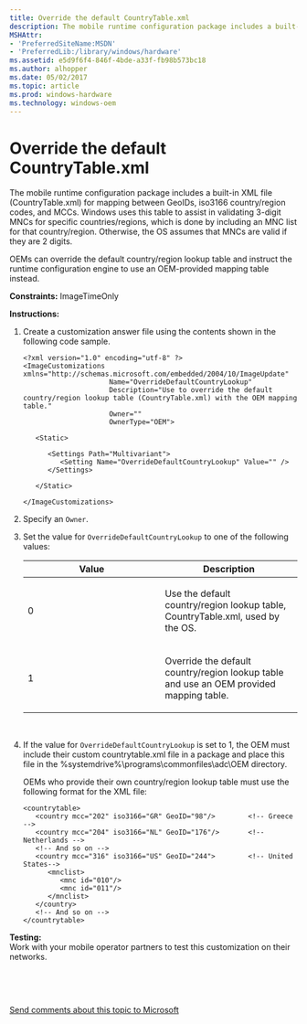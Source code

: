 ```yaml
---
title: Override the default CountryTable.xml
description: The mobile runtime configuration package includes a built-in XML file (CountryTable.xml) for mapping between GeoIDs, iso3166 country/region codes, and MCCs.
MSHAttr:
- 'PreferredSiteName:MSDN'
- 'PreferredLib:/library/windows/hardware'
ms.assetid: e5d9f6f4-846f-4bde-a33f-fb98b573bc18
ms.author: alhopper
ms.date: 05/02/2017
ms.topic: article
ms.prod: windows-hardware
ms.technology: windows-oem
---
```


# Override the default CountryTable.xml


The mobile runtime configuration package includes a built-in XML file (CountryTable.xml) for mapping between GeoIDs, iso3166 country/region codes, and MCCs. Windows uses this table to assist in validating 3-digit MNCs for specific countries/regions, which is done by including an MNC list for that country/region. Otherwise, the OS assumes that MNCs are valid if they are 2 digits.

OEMs can override the default country/region lookup table and instruct the runtime configuration engine to use an OEM-provided mapping table instead.

<a href="" id="constraints---imagetimeonly"></a>**Constraints:** ImageTimeOnly  

<a href="" id="instructions-"></a>**Instructions:**  
1.  Create a customization answer file using the contents shown in the following code sample.

    ``` syntax
    <?xml version="1.0" encoding="utf-8" ?>  
    <ImageCustomizations xmlns="http://schemas.microsoft.com/embedded/2004/10/ImageUpdate"  
                         Name="OverrideDefaultCountryLookup"  
                         Description="Use to override the default country/region lookup table (CountryTable.xml) with the OEM mapping table."
                         Owner=""  
                         OwnerType="OEM"> 

       <Static>

          <Settings Path="Multivariant"> 
             <Setting Name="OverrideDefaultCountryLookup" Value="" /> 
          </Settings>  

       </Static>

    </ImageCustomizations>
    ```

2.  Specify an `Owner`.

3.  Set the value for `OverrideDefaultCountryLookup` to one of the following values:

    <table>
    <colgroup>
    <col width="50%" />
    <col width="50%" />
    </colgroup>
    <thead>
    <tr class="header">
    <th>Value</th>
    <th>Description</th>
    </tr>
    </thead>
    <tbody>
    <tr class="odd">
    <td><p>0</p></td>
    <td><p>Use the default country/region lookup table, CountryTable.xml, used by the OS.</p></td>
    </tr>
    <tr class="even">
    <td><p>1</p></td>
    <td><p>Override the default country/region lookup table and use an OEM provided mapping table.</p></td>
    </tr>
    </tbody>
    </table>

     

4.  If the value for `OverrideDefaultCountryLookup` is set to 1, the OEM must include their custom countrytable.xml file in a package and place this file in the %systemdrive%\\programs\\commonfiles\\adc\\OEM directory.

    OEMs who provide their own country/region lookup table must use the following format for the XML file:

    ``` syntax
    <countrytable>
       <country mcc="202" iso3166="GR" GeoID="98"/>        <!-- Greece -->
       <country mcc="204" iso3166="NL" GeoID="176"/>       <!-- Netherlands -->
       <!-- And so on -->
       <country mcc="316" iso3166="US" GeoID="244">        <!-- United States-->
          <mnclist>
             <mnc id="010"/>
             <mnc id="011"/>
          </mnclist>
       </country>
       <!-- And so on -->
    </countrytable>
    ```

<a href="" id="testing-"></a>**Testing:**  
Work with your mobile operator partners to test this customization on their networks.

 

 

[Send comments about this topic to Microsoft](mailto:wsddocfb@microsoft.com?subject=Documentation%20feedback%20%5Bp_phCustomization\p_phCustomization%5D:%20Override%20the%20default%20CountryTable.xml%20%20RELEASE:%20%289/7/2016%29&body=%0A%0APRIVACY%20STATEMENT%0A%0AWe%20use%20your%20feedback%20to%20improve%20the%20documentation.%20We%20don't%20use%20your%20email%20address%20for%20any%20other%20purpose,%20and%20we'll%20remove%20your%20email%20address%20from%20our%20system%20after%20the%20issue%20that%20you're%20reporting%20is%20fixed.%20While%20we're%20working%20to%20fix%20this%20issue,%20we%20might%20send%20you%20an%20email%20message%20to%20ask%20for%20more%20info.%20Later,%20we%20might%20also%20send%20you%20an%20email%20message%20to%20let%20you%20know%20that%20we've%20addressed%20your%20feedback.%0A%0AFor%20more%20info%20about%20Microsoft's%20privacy%20policy,%20see%20http://privacy.microsoft.com/default.aspx. "Send comments about this topic to Microsoft")




